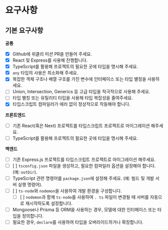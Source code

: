 # **요구사항**

## **기본 요구사항**

**공통**

- [x] Github에 위클리 미션 PR을 만들어 주세요.
- [x] React 및 Express를 사용해 진행합니다.
- [x] TypeScript를 활용해 프로젝트의 필요한 곳에 타입을 명시해 주세요.
- [x] `any` 타입의 사용은 최소화해 주세요.
- [x] 복잡한 객체 구조나 배열 구조를 가진 변수에 인터페이스 또는 타입 별칭을 사용하세요.
- [ ] Union, Intersection, Generics 등 고급 타입을 적극적으로 사용해 주세요.
- [ ] 타입 별칭 또는 유틸리티 타입을 사용해 타입 복잡성을 줄여주세요.
- [x] 타입스크립트 컴파일러가 에러 없이 정상적으로 작동해야 합니다.

**프론트엔드**

- [ ] 기존 React(혹은 Next) 프로젝트를 타입스크립트 프로젝트로 마이그레이션 해주세요.
- [ ] TypeScript를 활용해 프로젝트의 필요한 곳에 타입을 명시해 주세요.

**백엔드**

- [ ] 기존 Express.js 프로젝트를 타입스크립트 프로젝트로 마이그레이션 해주세요.
- [ ] [ ] `tsconfig.json` 파일을 생성하고, 필요한 컴파일러 옵션을 설정해야 합니다. (예: `outDir`).
- [ ] TypeScript 관련 명령어를 `package.json`에 설정해 주세요. (예: 빌드 및 개발 서버 실행 명령어).
- [ ] [ ] `ts-node`와 `nodemon`을 사용하여 개발 환경을 구성합니다.
  - [ ] [ ] `nodemon`과 함께 `ts-node`를 사용하여 `. ts` 파일이 변경될 때 서버를 자동으로 재시작하도록 설정합니다.
- [ ] Mongoose나 Prisma 등 ORM을 사용하는 경우, 모델에 대한 인터페이스 또는 타입을 정의합니다.
- [ ] 필요한 경우, `declare`를 사용하여 타입을 오버라이드하거나 확장합니다.
